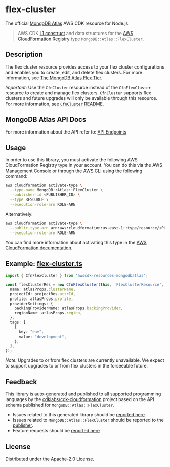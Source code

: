 # flex-cluster

The official [MongoDB Atlas](https://www.mongodb.com/) AWS CDK resource for Node.js.

> AWS CDK [L1 construct] and data structures for the [AWS CloudFormation Registry] type `MongoDB::Atlas::FlexCluster`.

[L1 construct]: https://docs.aws.amazon.com/cdk/latest/guide/constructs.html
[AWS CloudFormation Registry]: https://docs.aws.amazon.com/AWSCloudFormation/latest/UserGuide/registry.html

## Description

The flex cluster resource provides access to your flex cluster configurations and enables you to create, edit, and delete flex clusters. For more information, see [The MongoDB Atlas Flex Tier](https://www.mongodb.com/company/blog/product-release-announcements/dynamic-workloads-predictable-costs-mongodb-atlas-flex-tier).

*Important:* Use the `CfnCluster` resource instead of the `CfnFlexCluster` resource to create and manage flex clusters. `CfnCluster` supports flex clusters and future upgrades will only be available through this resource. For more information, see [`CfnCluster` README](src/l1-resources/cluster/README.md).

## MongoDB Atlas API Docs

For more information about the API refer to: [API Endpoints](https://www.mongodb.com/docs/atlas/reference/api-resources-spec/v2/#tag/Flex-Clusters)

## Usage

In order to use this library, you must activate the following AWS CloudFormation Registry type in your account. You can do this via the AWS Management Console or through the [AWS CLI](https://aws.amazon.com/cli/) using the following command:

```sh
aws cloudformation activate-type \
  --type-name MongoDB::Atlas::FlexCluster \
  --publisher-id <PUBLISHER_ID> \
  --type RESOURCE \
  --execution-role-arn ROLE-ARN
```

Alternatively:

```sh
aws cloudformation activate-type \
  --public-type-arn arn:aws:cloudformation:us-east-1::type/resource/<PUBLISHER_ID>/MongoDB-Atlas-FlexCluster \
  --execution-role-arn ROLE-ARN
```

You can find more information about activating this type in the [AWS CloudFormation documentation](https://docs.aws.amazon.com/AWSCloudFormation/latest/UserGuide/registry-public.html).

## Example: [flex-cluster.ts](../../../examples/l1-resources/flex-cluster.ts)

```ts
import { CfnFlexCluster } from 'awscdk-resources-mongodbatlas';

const flexClusterRes = new CfnFlexCluster(this, 'FlexClusterResource', {
  name: atlasProps.clusterName,
  projectId: projectRes.attrId,
  profile: atlasProps.profile,
  providerSettings: {
    backingProviderName: atlasProps.backingProvider,
    regionName: atlasProps.region,
  },
  tags: [
    {
      key: "env",
      value: "development",
    },
  ],
});
```

*Note:* Upgrades to or from flex clusters are currently unavailable. We expect to support upgrades to or from flex clusters in the forseeable future.

## Feedback

This library is auto-generated and published to all supported programming languages by the [cdklabs/cdk-cloudformation] project based on the API schema published for `MongoDB::Atlas::FlexCluster`.

* Issues related to this generated library should be [reported here](https://github.com/cdklabs/cdk-cloudformation/issues/new?title=Issue+with+%40cdk-cloudformation%2Fmongodb-atlas-flexcluster+v1.0.0).
* Issues related to `MongoDB::Atlas::FlexCluster` should be reported to the [publisher](https://github.com/mongodb/mongodbatlas-cloudformation-resources/issues).
* Feature requests should be [reported here](https://feedback.mongodb.com/forums/924145-atlas?category_id=392596)

[cdklabs/cdk-cloudformation]: https://github.com/cdklabs/cdk-cloudformation

## License

Distributed under the Apache-2.0 License.
